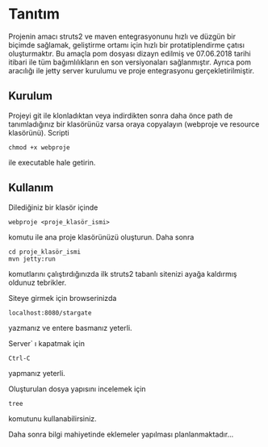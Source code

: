 # Tanıtım
Projenin amacı struts2 ve maven entegrasyonunu hızlı ve düzgün bir biçimde sağlamak, geliştirme ortamı için hızlı bir protatiplendirme çatısı oluşturmaktır. Bu amaçla pom dosyası dizayn edilmiş ve 07.06.2018 tarihi itibari ile tüm bağımlılıkların en son versiyonaları sağlanmıştır. Ayrıca pom aracılığı ile jetty server kurulumu ve proje entegrasyonu gerçekletirilmiştir.
  
## Kurulum
Projeyi git ile klonladıktan veya indirdikten sonra daha önce path de tanımladığınız bir klasörünüz varsa oraya copyalayın (webproje ve resource klasörünü). Scripti 

	chmod +x webproje

ile executable hale getirin.

## Kullanım
Dilediğiniz bir klasör içinde
	
	webproje <proje_klasör_ismi>

komutu ile ana proje klasörünüzü oluşturun. Daha sonra

	cd proje_klasör_ismi
	mvn jetty:run

komutlarını çalıştırdığınızda ilk struts2 tabanlı sitenizi ayağa kaldırmış oldunuz tebrikler. 

Siteye girmek için browserinizda

	localhost:8080/stargate

yazmanız ve entere basmanız yeterli.

Server` ı kapatmak için

	Ctrl-C

yapmanız yeterli.

Oluşturulan dosya yapısını incelemek için 

	tree

komutunu kullanabilirsiniz.

Daha sonra bilgi mahiyetinde eklemeler yapılması planlanmaktadır...
